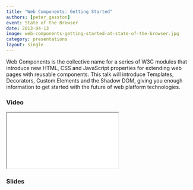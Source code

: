 ```yaml
---
title: "Web Components: Getting Started"
authors: [peter_gasston]
event: State of the Browser
date: 2013-04-13
image: web-components-getting-started-at-state-of-the-browser.jpg
category: presentations
layout: single
---
```


Web Components is the collective name for a series of W3C modules that introduce
new HTML, CSS and JavaScript properties for extending web pages with reusable
components. This talk will introduce Templates, Decorators, Custom Elements and
the Shadow DOM, giving you enough information to get started with the future of
web platform technologies.

<!-- Excerpt -->

### Video

<div class="iframe-wrap">
    <iframe src="//player.vimeo.com/video/68212204?byline=0&amp;portrait=0&amp;color=ff9933" itemprop="video"></iframe>
</div>

### Slides

<script async class="speakerdeck-embed" data-id="c2179e708c460130ca7e1231392d706a" data-ratio="1.33507170795306" src="//speakerdeck.com/assets/embed.js"></script>
